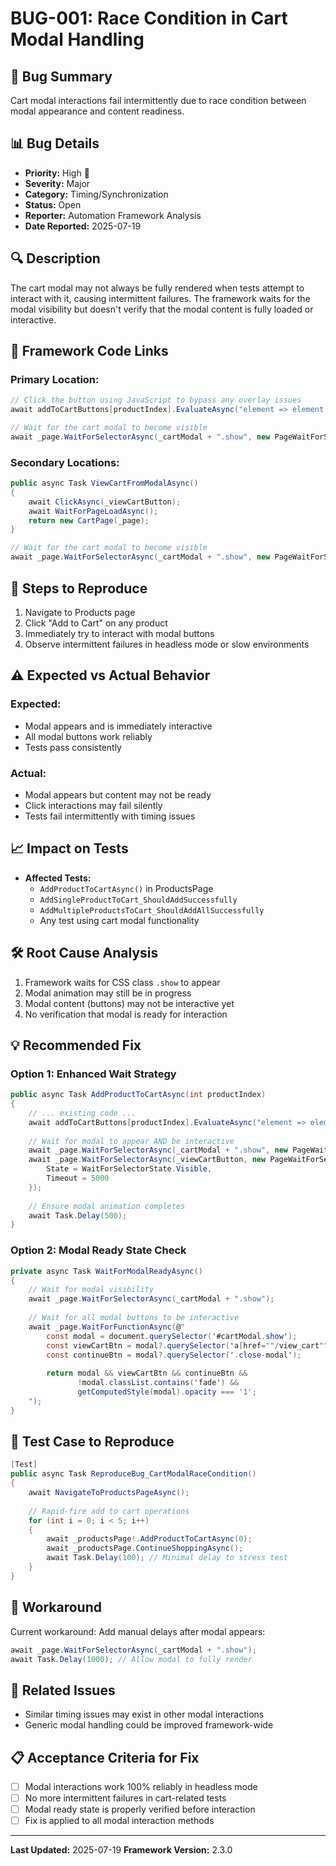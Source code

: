 # BUG-001: Race Condition in Cart Modal Handling

## 🐛 **Bug Summary**
Cart modal interactions fail intermittently due to race condition between modal appearance and content readiness.

## 📊 **Bug Details**
- **Priority:** High 🔴
- **Severity:** Major
- **Category:** Timing/Synchronization
- **Status:** Open
- **Reporter:** Automation Framework Analysis
- **Date Reported:** 2025-07-19

## 🔍 **Description**
The cart modal may not always be fully rendered when tests attempt to interact with it, causing intermittent failures. The framework waits for the modal visibility but doesn't verify that the modal content is fully loaded or interactive.

## 📁 **Framework Code Links**

### **Primary Location:**
```230:235:Pages/ProductsPage.cs
// Click the button using JavaScript to bypass any overlay issues
await addToCartButtons[productIndex].EvaluateAsync("element => element.click()");

// Wait for the cart modal to become visible
await _page.WaitForSelectorAsync(_cartModal + ".show", new PageWaitForSelectorOptions { Timeout = 10000 });
```

### **Secondary Locations:**
```164:169:Pages/ProductsPage.cs
public async Task ViewCartFromModalAsync()
{
    await ClickAsync(_viewCartButton);
    await WaitForPageLoadAsync();
    return new CartPage(_page);
}
```

```73:86:Pages/HomePage.cs
// Wait for the cart modal to become visible
await _page.WaitForSelectorAsync(_cartModal + ".show", new PageWaitForSelectorOptions { Timeout = 10000 });
```

## 🎯 **Steps to Reproduce**
1. Navigate to Products page
2. Click "Add to Cart" on any product
3. Immediately try to interact with modal buttons
4. Observe intermittent failures in headless mode or slow environments

## ⚠️ **Expected vs Actual Behavior**

### **Expected:**
- Modal appears and is immediately interactive
- All modal buttons work reliably
- Tests pass consistently

### **Actual:**
- Modal appears but content may not be ready
- Click interactions may fail silently
- Tests fail intermittently with timing issues

## 📈 **Impact on Tests**
- **Affected Tests:**
  - `AddProductToCartAsync()` in ProductsPage
  - `AddSingleProductToCart_ShouldAddSuccessfully`
  - `AddMultipleProductsToCart_ShouldAddAllSuccessfully`
  - Any test using cart modal functionality

## 🛠️ **Root Cause Analysis**
1. Framework waits for CSS class `.show` to appear
2. Modal animation may still be in progress
3. Modal content (buttons) may not be interactive yet
4. No verification that modal is ready for interaction

## 💡 **Recommended Fix**

### **Option 1: Enhanced Wait Strategy**
```csharp
public async Task AddProductToCartAsync(int productIndex)
{
    // ... existing code ...
    await addToCartButtons[productIndex].EvaluateAsync("element => element.click()");
    
    // Wait for modal to appear AND be interactive
    await _page.WaitForSelectorAsync(_cartModal + ".show", new PageWaitForSelectorOptions { Timeout = 10000 });
    await _page.WaitForSelectorAsync(_viewCartButton, new PageWaitForSelectorOptions { 
        State = WaitForSelectorState.Visible,
        Timeout = 5000 
    });
    
    // Ensure modal animation completes
    await Task.Delay(500);
}
```

### **Option 2: Modal Ready State Check**
```csharp
private async Task WaitForModalReadyAsync()
{
    // Wait for modal visibility
    await _page.WaitForSelectorAsync(_cartModal + ".show");
    
    // Wait for all modal buttons to be interactive
    await _page.WaitForFunctionAsync(@"
        const modal = document.querySelector('#cartModal.show');
        const viewCartBtn = modal?.querySelector('a[href=""/view_cart""]');
        const continueBtn = modal?.querySelector('.close-modal');
        
        return modal && viewCartBtn && continueBtn && 
               !modal.classList.contains('fade') &&
               getComputedStyle(modal).opacity === '1';
    ");
}
```

## 🧪 **Test Case to Reproduce**
```csharp
[Test]
public async Task ReproduceBug_CartModalRaceCondition()
{
    await NavigateToProductsPageAsync();
    
    // Rapid-fire add to cart operations
    for (int i = 0; i < 5; i++)
    {
        await _productsPage!.AddProductToCartAsync(0);
        await _productsPage.ContinueShoppingAsync();
        await Task.Delay(100); // Minimal delay to stress test
    }
}
```

## 📝 **Workaround**
Current workaround: Add manual delays after modal appears:
```csharp
await _page.WaitForSelectorAsync(_cartModal + ".show");
await Task.Delay(1000); // Allow modal to fully render
```

## 🔗 **Related Issues**
- Similar timing issues may exist in other modal interactions
- Generic modal handling could be improved framework-wide

## 📋 **Acceptance Criteria for Fix**
- [ ] Modal interactions work 100% reliably in headless mode
- [ ] No more intermittent failures in cart-related tests
- [ ] Modal ready state is properly verified before interaction
- [ ] Fix is applied to all modal interaction methods

---
**Last Updated:** 2025-07-19
**Framework Version:** 2.3.0 
